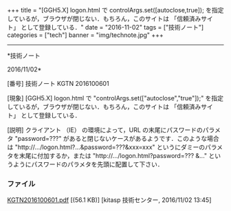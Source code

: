 ﻿+++
title = "[GGH5.X] logon.html で controlArgs.set([autoclose,true]); を指定しているが，ブラウザが閉じない．もちろん，このサイトは 「信頼済みサイト」 として登録している．"
date = "2016-11-02"
tags = ["技術ノート"]
categories = ["tech"]
banner = "img/technote.jpg"
+++

-----------------------------------------------------------------------------------------------------------------------------

*技術ノート

2016/11/02*


[番号]
技術ノート KGTN 2016100601

[現象]
[GGH5.X] logon.html で "controlArgs.set(["autoclose","true"]);"
を指定しているが，ブラウザが閉じない．もちろん，このサイトは
「信頼済みサイト」 として登録している．

[説明]
クライアント （IE） の環境によって，URL の末尾にパスワードのパラメタ
"password=???" があると閉じないケースがあるようです．このような場合は
"http://.../logon.html?...&password=???&xxx=xxx"
というにダミーのパラメタを末尾に付加するか，または
"http://.../logon.html?password=??? &..."
というようにパスワードのパラメタを先頭に配置して下さい．


### ファイル





[KGTN2016100601.pdf](http://techreport.kitasp.net/attachments/download/3140/KGTN2016100601.pdf)
 [(56.1 KB)] [kitasp 技術センター, 2016/11/02
13:45]
